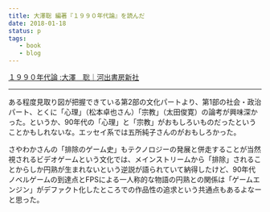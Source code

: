 ```yaml
---
title: 大澤聡 編著『１９９０年代論』を読んだ
date: 2018-01-18
status: p
tags:
   - book
   - blog
---
```


[１９９０年代論 :大澤　聡｜河出書房新社](http://www.kawade.co.jp/np/isbn/9784309625065/)

---

ある程度見取り図が把握できている第2部の文化パートより、第1部の社会・政治パート、とくに「心理」（松本卓也さん）「宗教」（太田俊寛）の論考が興味深かった。というか、90年代の「心理」と「宗教」がおもしろいものだったということかもしれないな。エッセイ系では五所純子さんのがおもしろかった。

さやわかさんの「排除のゲーム史」もテクノロジーの発展と併走することが当然視されるビデオゲームという文化では、メインストリームから「排除」されることからしか円熟が生まれないという逆説が語られていて納得したけど、90年代ノベルゲームの到達点とFPSによる一人称的な物語の円熟との関係は「ゲームエンジン」がデファクト化したところでの作品性の追求という共通点もあるよなーと思った。
